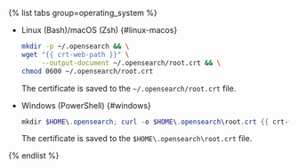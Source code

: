 {% list tabs group=operating_system %}

- Linux (Bash)/macOS (Zsh) {#linux-macos}

   ```bash
   mkdir -p ~/.opensearch && \
   wget "{{ crt-web-path }}" \
        --output-document ~/.opensearch/root.crt && \
   chmod 0600 ~/.opensearch/root.crt
   ```

   The certificate is saved to the `~/.opensearch/root.crt` file.

- Windows (PowerShell) {#windows}

   ```powershell
   mkdir $HOME\.opensearch; curl -o $HOME\.opensearch\root.crt {{ crt-web-path }}
   ```

   The certificate is saved to the `$HOME\.opensearch\root.crt` file.

{% endlist %}
